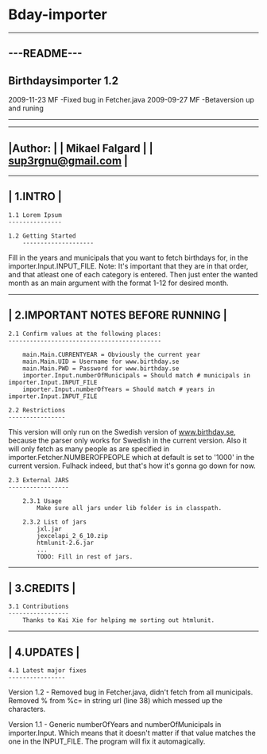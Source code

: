 Bday-importer
=============

------------
---README---
------------

Birthdaysimporter 1.2
---------------------
2009-11-23 MF
  -Fixed bug in Fetcher.java 
2009-09-27 MF
	-Betaversion up and runing
________________________________

----------------------
|Author:             |
| Mikael Falgard     |
| sup3rgnu@gmail.com |
----------------------
-----------
| 1.INTRO |
-----------
	1.1 Lorem Ipsum
	---------------	

	1.2 Getting Started
        --------------------
Fill in the years and municipals that you want to fetch birthdays for, in the importer.Input.INPUT_FILE. Note: It's important that they are in that order, and that atleast one of each category is entered. Then just enter the wanted month as an main argument with the format 1-12 for desired month. 

------------------------------------
| 2.IMPORTANT NOTES BEFORE RUNNING |
------------------------------------

	2.1 Confirm values at the following places:
	-------------------------------------------

		main.Main.CURRENTYEAR = Obviously the current year
		main.Main.UID = Username for www.birthday.se
		main.Main.PWD = Password for www.birthday.se
		importer.Input.numberOfMunicipals = Should match # municipals in importer.Input.INPUT_FILE
		importer.Input.numberOfYears = Should match # years in importer.Input.INPUT_FILE

	2.2 Restrictions
	----------------

This version will only run on the Swedish version of www.birthday.se, because the parser only works for Swedish in the current version. Also it will only fetch as many people as are specified in importer.Fetcher.NUMBEROFPEOPLE which at default is set to '1000' in the current version. Fulhack indeed, but that's how it's gonna go down for now. 

	2.3 External JARS
	-----------------

		2.3.1 Usage
			Make sure all jars under lib folder is in classpath. 
			
		2.3.2 List of jars
			jxl.jar
			jexcelapi_2_6_10.zip
			htmlunit-2.6.jar
			...
			TODO: Fill in rest of jars. 
-------------
| 3.CREDITS |
-------------

	3.1 Contributions
	-----------------
		Thanks to Kai Xie for helping me sorting out htmlunit.
-------------
| 4.UPDATES |
-------------

	4.1 Latest major fixes 
	----------------
Version 1.2 - Removed bug in Fetcher.java, didn't fetch from all municipals. Removed % from %c= in string url (line 38) which messed up the characters.

Version 1.1 - Generic numberOfYears and numberOfMunicipals in importer.Input. Which means that it doesn't matter if that value matches the one in the INPUT_FILE. The program will fix it automagically.
	
